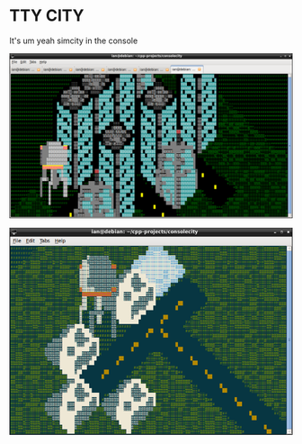 # TTY CITY

It's um yeah simcity in the console

![image](https://raw.githubusercontent.com/MrDoritos/consolecity/master/Screenshot%20from%202022-02-17%2020-31-39.png)

![image](https://raw.githubusercontent.com/MrDoritos/consolecity/master/Screenshot%20from%202022-02-15%2021-59-09.png)
